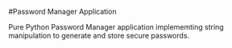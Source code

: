 #Password Manager Application 

Pure Python Password Manager application implememting string manipulation to generate and store secure passwords.
